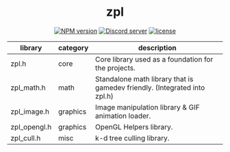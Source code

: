 <div align="center">
<h1>zpl</h1>
</div>

<div align="center">
    <a href="https://github.com/zpl-c/zpl"><img src="https://img.shields.io/npm/v/zpl.c.svg?maxAge=3600" alt="NPM version" /></a>
    <a href="https://discord.gg/2fZVEym"><img src="https://discordapp.com/api/guilds/219565308007022592/embed.png" alt="Discord server" /></a>
    <a href="LICENSE"><img src="https://img.shields.io/github/license/zpl-c/zpl.svg" alt="license" /></a>
</div>

library     | category   | description
----------- | ---------- | --------------------------------------------------------
zpl.h       | core       | Core library used as a foundation for the projects.
zpl_math.h  | math       | Standalone math library that is gamedev friendly. (Integrated into zpl.h)
zpl_image.h | graphics   | Image manipulation library &amp; GIF animation loader.
zpl_opengl.h| graphics   | OpenGL Helpers library.
zpl_cull.h  | misc       | k-d tree culling library.

